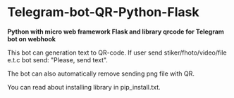 # Telegram-bot-QR-Python-Flask

**Python with micro web framework Flask and library qrcode for Telegram bot on webhook**

This bot can generation text to QR-code. If user send stiker/fhoto/video/file e.t.c bot send: "Please, send text".

The bot can also automatically remove sending png file with QR.

You can read about installing library in pip_install.txt.
